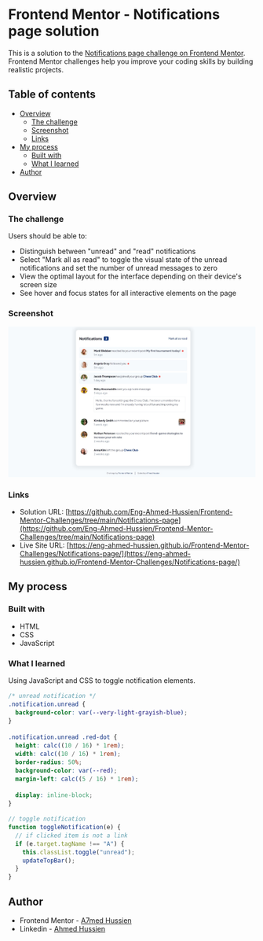 # Frontend Mentor - Notifications page solution

This is a solution to the [Notifications page challenge on Frontend Mentor](https://www.frontendmentor.io/challenges/notifications-page-DqK5QAmKbC). Frontend Mentor challenges help you improve your coding skills by building realistic projects.

## Table of contents

- [Overview](#overview)
  - [The challenge](#the-challenge)
  - [Screenshot](#screenshot)
  - [Links](#links)
- [My process](#my-process)
  - [Built with](#built-with)
  - [What I learned](#what-i-learned)
- [Author](#author)

## Overview

### The challenge

Users should be able to:

- Distinguish between "unread" and "read" notifications
- Select "Mark all as read" to toggle the visual state of the unread notifications and set the number of unread messages to zero
- View the optimal layout for the interface depending on their device's screen size
- See hover and focus states for all interactive elements on the page

### Screenshot

![Screenshot](./assets/images/Screenshot.jpeg)

### Links

- Solution URL: [https://github.com/Eng-Ahmed-Hussien/Frontend-Mentor-Challenges/tree/main/Notifications-page](https://github.com/Eng-Ahmed-Hussien/Frontend-Mentor-Challenges/tree/main/Notifications-page)
- Live Site URL: [https://eng-ahmed-hussien.github.io/Frontend-Mentor-Challenges/Notifications-page/](https://eng-ahmed-hussien.github.io/Frontend-Mentor-Challenges/Notifications-page/)

## My process

### Built with

- HTML
- CSS
- JavaScript

### What I learned

Using JavaScript and CSS to toggle notification elements.

```css
/* unread notification */
.notification.unread {
  background-color: var(--very-light-grayish-blue);
}

.notification.unread .red-dot {
  height: calc((10 / 16) * 1rem);
  width: calc((10 / 16) * 1rem);
  border-radius: 50%;
  background-color: var(--red);
  margin-left: calc((5 / 16) * 1rem);

  display: inline-block;
}
```

```js
// toggle notification
function toggleNotification(e) {
  // if clicked item is not a link
  if (e.target.tagName !== "A") {
    this.classList.toggle("unread");
    updateTopBar();
  }
}
```

## Author

- Frontend Mentor - [A7med Hussien](https://www.frontendmentor.io/profile/Eng-Ahmed-Hussien)
- Linkedin - [Ahmed Hussien](https://www.linkedin.com/in/ahmed-hussien-front-end-developer/)
